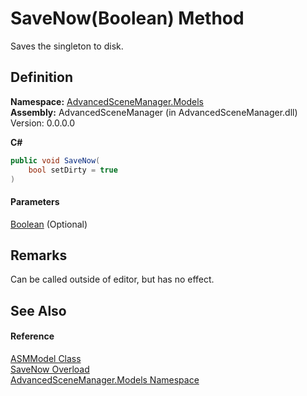 # SaveNow(Boolean) Method

Saves the singleton to disk.

## Definition

**Namespace:** [AdvancedSceneManager.Models](N_AdvancedSceneManager_Models.md)\
**Assembly:** AdvancedSceneManager (in AdvancedSceneManager.dll) Version: 0.0.0.0

**C#**

```c#
public void SaveNow(
	bool setDirty = true
)
```

#### Parameters

&#x20; [Boolean](https://learn.microsoft.com/dotnet/api/system.boolean)  (Optional)&#x20;

## Remarks

Can be called outside of editor, but has no effect.

## See Also

#### Reference

[ASMModel Class](T_AdvancedSceneManager_Models_ASMModel.md)\
[SaveNow Overload](Overload_AdvancedSceneManager_Models_ASMModel_SaveNow.md)\
[AdvancedSceneManager.Models Namespace](N_AdvancedSceneManager_Models.md)
